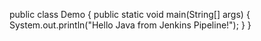 public class Demo {
    public static void main(String[] args) {
        System.out.println("Hello Java from Jenkins Pipeline!");
    }
}
